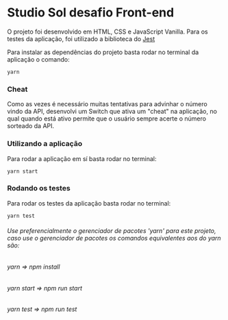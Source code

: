 # Studio Sol desafio Front-end

O projeto foi desenvolvido em HTML, CSS e JavaScript Vanilla.
Para os testes da aplicação, foi utilizado a biblioteca do [Jest](https://jestjs.io/pt-BR/)

Para instalar as dependências do projeto basta rodar no terminal da aplicação o comando:

```
yarn
```

### Cheat

Como as vezes é necessário muitas tentativas para advinhar o número vindo da API, desenvolvi um Switch que ativa um "cheat" na aplicação, no qual quando está ativo permite que o usuário sempre acerte o número sorteado da API.

### Utilizando a aplicação

Para rodar a aplicação em sí basta rodar no terminal:

```
yarn start
```

### Rodando os testes

Para rodar os testes da aplicação basta rodar no terminal:

```
yarn test
```

###### Use preferencialmente o gerenciador de pacotes 'yarn' para este projeto, caso use o gerenciador de pacotes os comandos equivalentes aos do yarn são:

###### yarn => npm install

###### yarn start => npm run start

###### yarn test => npm run test
